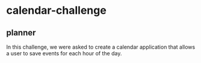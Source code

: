# calendar-challenge

## planner

In this challenge, we were asked to create a calendar application that allows a user to save events for each hour of the day.
